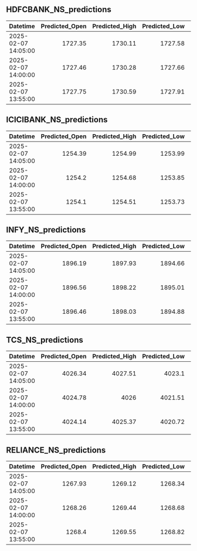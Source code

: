 ## HDFCBANK_NS_predictions
| Datetime            |   Predicted_Open |   Predicted_High |   Predicted_Low |   Predicted_Close |   Predicted_Volume |
|:--------------------|-----------------:|-----------------:|----------------:|------------------:|-------------------:|
| 2025-02-07 14:05:00 |          1727.35 |          1730.11 |         1727.58 |           1729.17 |            88491.3 |
| 2025-02-07 14:00:00 |          1727.46 |          1730.28 |         1727.66 |           1729.34 |            89171.4 |
| 2025-02-07 13:55:00 |          1727.75 |          1730.59 |         1727.91 |           1729.63 |            90283.9 |

## ICICIBANK_NS_predictions
| Datetime            |   Predicted_Open |   Predicted_High |   Predicted_Low |   Predicted_Close |   Predicted_Volume |
|:--------------------|-----------------:|-----------------:|----------------:|------------------:|-------------------:|
| 2025-02-07 14:05:00 |          1254.39 |          1254.99 |         1253.99 |           1254.63 |            82570.4 |
| 2025-02-07 14:00:00 |          1254.2  |          1254.68 |         1253.85 |           1254.43 |            70518.4 |
| 2025-02-07 13:55:00 |          1254.1  |          1254.51 |         1253.73 |           1254.36 |            69606.5 |

## INFY_NS_predictions
| Datetime            |   Predicted_Open |   Predicted_High |   Predicted_Low |   Predicted_Close |   Predicted_Volume |
|:--------------------|-----------------:|-----------------:|----------------:|------------------:|-------------------:|
| 2025-02-07 14:05:00 |          1896.19 |          1897.93 |         1894.66 |           1895.13 |            34356.5 |
| 2025-02-07 14:00:00 |          1896.56 |          1898.22 |         1895.01 |           1895.5  |            33376.1 |
| 2025-02-07 13:55:00 |          1896.46 |          1898.03 |         1894.88 |           1895.41 |            32493.4 |

## TCS_NS_predictions
| Datetime            |   Predicted_Open |   Predicted_High |   Predicted_Low |   Predicted_Close |   Predicted_Volume |
|:--------------------|-----------------:|-----------------:|----------------:|------------------:|-------------------:|
| 2025-02-07 14:05:00 |          4026.34 |          4027.51 |         4023.1  |           4027.49 |            23679   |
| 2025-02-07 14:00:00 |          4024.78 |          4026    |         4021.51 |           4025.96 |            23313.8 |
| 2025-02-07 13:55:00 |          4024.14 |          4025.37 |         4020.72 |           4025.2  |            22843.8 |

## RELIANCE_NS_predictions
| Datetime            |   Predicted_Open |   Predicted_High |   Predicted_Low |   Predicted_Close |   Predicted_Volume |
|:--------------------|-----------------:|-----------------:|----------------:|------------------:|-------------------:|
| 2025-02-07 14:05:00 |          1267.93 |          1269.12 |         1268.34 |           1267.76 |             126418 |
| 2025-02-07 14:00:00 |          1268.26 |          1269.44 |         1268.68 |           1268.08 |             123220 |
| 2025-02-07 13:55:00 |          1268.4  |          1269.55 |         1268.82 |           1268.19 |             125097 |

